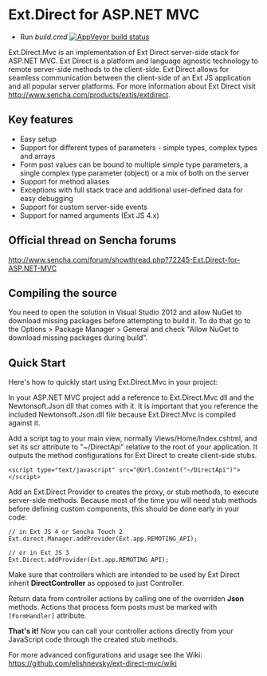 # Ext.Direct for ASP.NET MVC

* Run *build.cmd* [![AppVeyor build status](https://ci.appveyor.com/api/projects/status/17969592ymx2rqic)](https://ci.appveyor.com/project/halcwb/ext-direct-mvc)


Ext.Direct.Mvc is an implementation of Ext Direct server-side stack for ASP.NET MVC. Ext Direct is a platform and language agnostic technology to remote server-side methods to the client-side. Ext Direct allows for seamless communication between the client-side of an Ext JS application and all popular server platforms. For more information about Ext Direct visit http://www.sencha.com/products/extjs/extdirect.

## Key features

*  Easy setup
*  Support for different types of parameters - simple types, complex types and arrays
*  Form post values can be bound to multiple simple type parameters, a single complex type parameter (object) or a mix of both on the server
*  Support for method aliases
*  Exceptions with full stack trace and additional user-defined data for easy debugging
*  Support for custom server-side events
*  Support for named arguments (Ext JS 4.x)

## Official thread on Sencha forums

http://www.sencha.com/forum/showthread.php?72245-Ext.Direct-for-ASP.NET-MVC

## Compiling the source

You need to open the solution in Visual Studio 2012 and allow NuGet to download missing packages before attempting to build it.
To do that go to the Options > Package Manager > General and check "Allow NuGet to download missing packages during build".

## Quick Start

Here's how to quickly start using Ext.Direct.Mvc in your project:

In your ASP.NET MVC project add a reference to Ext.Direct.Mvc dll and the Newtonsoft.Json dll that comes with it. It is important that you reference the included Newtonsoft.Json.dll file because Ext.Direct.Mvc is compiled against it.

Add a script tag to your main view, normally Views/Home/Index.cshtml, and set its scr attribute to "~/DirectApi" relative to the root of your application. It outputs the method configurations for Ext Direct to create client-side stubs.

```
<script type="text/javascript" src="@Url.Content("~/DirectApi")"></script>
```

Add an Ext.Direct Provider to creates the proxy, or stub methods, to execute server-side methods. Because most of the time you will need stub methods before defining custom components, this should be done early in your code:

```
// in Ext JS 4 or Sencha Touch 2
Ext.direct.Manager.addProvider(Ext.app.REMOTING_API);

// or in Ext JS 3
Ext.Direct.addProvider(Ext.app.REMOTING_API);
```

Make sure that controllers which are intended to be used by Ext Direct inherit **DirectController** as opposed to just Controller.

Return data from controller actions by calling one of the overriden **Json** methods. Actions that process form posts must be marked with `[FormHandler]` attribute.

**That's it!** Now you can call your controller actions directly from your JavaScript code through the created stub methods.

For more advanced configurations and usage see the Wiki: https://github.com/elishnevsky/ext-direct-mvc/wiki
